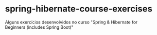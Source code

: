 # spring-hibernate-course-exercises
Alguns exercícios desenvolvidos no curso "Spring &amp; Hibernate for Beginners (includes Spring Boot)"
